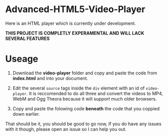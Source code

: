 Advanced-HTML5-Video-Player
===========================

Here is an HTML player which is currently under development.

**THIS PROJECT IS COMPLETLY EXPERAMENTAL AND WILL LACK SEVERAL FEATURES**

Useage
======

1) Download the **video-player** folder and copy and paste the code from **index.html** and into your document.

2) Edit the several `source` tags inside the `div` element with an id of `video-player`. It is reccomended to do all three and convert the videos to MP4, WebM and Ogg Theora because it will support much older browsers.

3) Copy and paste the folowing code **beneath** the code that you coppied down earlier.

    <link rel="stylesheet" type="text/css" href="video-player/stylesheet.css">
    <script type="text/javascript" src="video-player/javascript.js"></script>
    
That should be it, you should be good to go now, If you do have any issues with it though, please open an issue so I can help you out.
